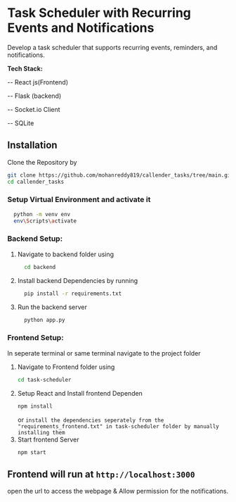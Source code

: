 # Task Scheduler with Recurring Events and Notifications
Develop a task scheduler that supports recurring events, reminders, and notifications.

**Tech Stack:**

-- React js(Frontend)

-- Flask (backend)

-- Socket.io Client

-- SQLite

## Installation
Clone the Repository by 
```bash
git clone https://github.com/mohanreddy819/callender_tasks/tree/main.git
cd callender_tasks
```
### Setup Virtual Environment and activate it
```bash
  python -m venv env
  env\Scripts\activate
```
### Backend Setup:

1. Navigate to backend folder using
   ```bash
     cd backend
   ```
2. Install backend Dependencies by running 
   ```bash
     pip install -r requirements.txt
   ```
3. Run the backend server
   ```bash
     python app.py
   ```
### Frontend Setup:
In seperate terminal or same terminal navigate to the project folder 
1. Navigate to Frontend folder using
   ```bash
   cd task-scheduler
   ```
2. Setup React and Install frontend Dependen
   ```bash
   npm install
   ```
   or ```install the dependencies seperately from the "requirements_frontend.txt" in task-scheduler folder by manually installing them``` 
3. Start frontend Server
   ```bash
   npm start
   ```
## Frontend will run at ``` http://localhost:3000 ``` 
open the url to access the webpage & Allow permission for the notifications.
